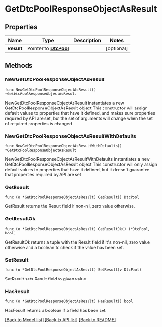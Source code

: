 # GetDtcPoolResponseObjectAsResult

## Properties

Name | Type | Description | Notes
------------ | ------------- | ------------- | -------------
**Result** | Pointer to [**DtcPool**](DtcPool.md) |  | [optional] 

## Methods

### NewGetDtcPoolResponseObjectAsResult

`func NewGetDtcPoolResponseObjectAsResult() *GetDtcPoolResponseObjectAsResult`

NewGetDtcPoolResponseObjectAsResult instantiates a new GetDtcPoolResponseObjectAsResult object
This constructor will assign default values to properties that have it defined,
and makes sure properties required by API are set, but the set of arguments
will change when the set of required properties is changed

### NewGetDtcPoolResponseObjectAsResultWithDefaults

`func NewGetDtcPoolResponseObjectAsResultWithDefaults() *GetDtcPoolResponseObjectAsResult`

NewGetDtcPoolResponseObjectAsResultWithDefaults instantiates a new GetDtcPoolResponseObjectAsResult object
This constructor will only assign default values to properties that have it defined,
but it doesn't guarantee that properties required by API are set

### GetResult

`func (o *GetDtcPoolResponseObjectAsResult) GetResult() DtcPool`

GetResult returns the Result field if non-nil, zero value otherwise.

### GetResultOk

`func (o *GetDtcPoolResponseObjectAsResult) GetResultOk() (*DtcPool, bool)`

GetResultOk returns a tuple with the Result field if it's non-nil, zero value otherwise
and a boolean to check if the value has been set.

### SetResult

`func (o *GetDtcPoolResponseObjectAsResult) SetResult(v DtcPool)`

SetResult sets Result field to given value.

### HasResult

`func (o *GetDtcPoolResponseObjectAsResult) HasResult() bool`

HasResult returns a boolean if a field has been set.


[[Back to Model list]](../README.md#documentation-for-models) [[Back to API list]](../README.md#documentation-for-api-endpoints) [[Back to README]](../README.md)



